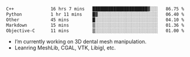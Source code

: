 <!--START_SECTION:waka-->

```txt
C++              16 hrs 7 mins   █████████████████████▓░░░   86.75 %
Python           1 hr 11 mins    █▓░░░░░░░░░░░░░░░░░░░░░░░   06.40 %
Other            45 mins         █░░░░░░░░░░░░░░░░░░░░░░░░   04.10 %
Markdown         15 mins         ▒░░░░░░░░░░░░░░░░░░░░░░░░   01.36 %
Objective-C      11 mins         ▒░░░░░░░░░░░░░░░░░░░░░░░░   01.00 %
```

<!--END_SECTION:waka-->

<!--
**0x11111111/0x11111111** is a ✨ _special_ ✨ repository because its `README.md` (this file) appears on your GitHub profile.

Here are some ideas to get you started:

- 🔭 I’m currently working on ...
- 🌱 I’m currently learning ...
- 👯 I’m looking to collaborate on ...
- 🤔 I’m looking for help with ...
- 💬 Ask me about ...
- 📫 How to reach me: ...
- 😄 Pronouns: ...
- ⚡ Fun fact: ...
-->
- I’m currently working on 3D dental mesh manipulation.
- Leanring MeshLib, CGAL, VTK, Libigl, etc.
